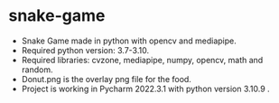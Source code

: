 # snake-game
- Snake Game made in python with opencv and mediapipe.
- Required python version: 3.7-3.10.
- Required libraries: cvzone, mediapipe, numpy, opencv, math and random.
- Donut.png is the overlay png file for the food. 
- Project is working in Pycharm 2022.3.1 with python version 3.10.9 .
